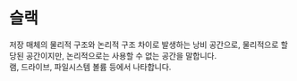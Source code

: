 # 슬랙
저장 매체의 물리적 구조와 논리적 구조 차이로 발생하는 낭비 공간으로, 물리적으로 할당된 공간이지만, 논리적으로는 사용할 수 없는 공간을 말합니다.  
램, 드라이브, 파일시스템 볼륨 등에서 나타합니다.
